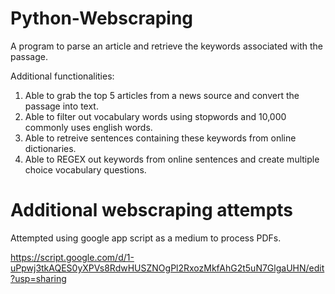 # Python-Webscraping
A program to parse an article and retrieve the keywords associated with the passage.

Additional functionalities:
1. Able to grab the top 5 articles from a news source and convert the passage into text.
2. Able to filter out vocabulary words using stopwords and 10,000 commonly uses english words.
3. Able to retreive sentences containing these keywords from online dictionaries.
4. Able to REGEX out keywords from online sentences and create multiple choice vocabulary questions.

# Additional webscraping attempts
Attempted using google app script as a medium to process PDFs.

https://script.google.com/d/1-uPpwj3tkAQES0yXPVs8RdwHUSZNOgPl2RxozMkfAhG2t5uN7GlgaUHN/edit?usp=sharing

